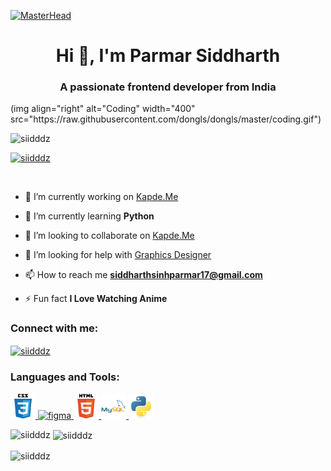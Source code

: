[![MasterHead](https://user-images.githubusercontent.com/10498744/210012254-234538ff-d198-48aa-8964-37e6fd45d227.gif)](https://github.com/siidddz)

<h1 align="center">Hi 👋, I'm Parmar Siddharth</h1>
<h3 align="center">A passionate frontend developer from India</h3>
(img align="right" alt="Coding" width="400" src="https://raw.githubusercontent.com/dongls/dongls/master/coding.gif")

<p align="left"> <img src="https://komarev.com/ghpvc/?username=siidddz&label=Profile%20views&color=0e75b6&style=flat" alt="siidddz" /> </p>

<p align="left"> <a href="https://github.com/ryo-ma/github-profile-trophy"><img src="https://github-profile-trophy.vercel.app/?username=siidddz" alt="siidddz" /></a> </p>

<p align="left"> <a href="https://twitter.com/" target="blank"><img src="https://img.shields.io/twitter/follow/?logo=twitter&style=for-the-badge" alt="" /></a> </p>

- 🔭 I’m currently working on [Kapde.Me](kapde.studio)

- 🌱 I’m currently learning **Python**

- 👯 I’m looking to collaborate on [Kapde.Me](kapde.studio)

- 🤝 I’m looking for help with [Graphics Designer](kapde.studio)

- 📫 How to reach me **siddharthsinhparmar17@gmail.com**

- ⚡ Fun fact **I Love Watching Anime**

<h3 align="left">Connect with me:</h3>
<p align="left">
<a href="https://instagram.com/siidddz" target="blank"><img align="center" src="https://raw.githubusercontent.com/rahuldkjain/github-profile-readme-generator/master/src/images/icons/Social/instagram.svg" alt="siidddz" height="30" width="40" /></a>
</p>

<h3 align="left">Languages and Tools:</h3>
<p align="left"> <a href="https://www.w3schools.com/css/" target="_blank" rel="noreferrer"> <img src="https://raw.githubusercontent.com/devicons/devicon/master/icons/css3/css3-original-wordmark.svg" alt="css3" width="40" height="40"/> </a> <a href="https://www.figma.com/" target="_blank" rel="noreferrer"> <img src="https://www.vectorlogo.zone/logos/figma/figma-icon.svg" alt="figma" width="40" height="40"/> </a> <a href="https://www.w3.org/html/" target="_blank" rel="noreferrer"> <img src="https://raw.githubusercontent.com/devicons/devicon/master/icons/html5/html5-original-wordmark.svg" alt="html5" width="40" height="40"/> </a> <a href="https://www.mysql.com/" target="_blank" rel="noreferrer"> <img src="https://raw.githubusercontent.com/devicons/devicon/master/icons/mysql/mysql-original-wordmark.svg" alt="mysql" width="40" height="40"/> </a> <a href="https://www.python.org" target="_blank" rel="noreferrer"> <img src="https://raw.githubusercontent.com/devicons/devicon/master/icons/python/python-original.svg" alt="python" width="40" height="40"/> </a> </p>

<p><img align="left" src="https://github-readme-stats.vercel.app/api/top-langs?username=siidddz&show_icons=true&locale=en&layout=compact" alt="siidddz" /></p>

<p>&nbsp;<img align="center" src="https://github-readme-stats.vercel.app/api?username=siidddz&show_icons=true&locale=en" alt="siidddz" /></p>

<p><img align="center" src="https://github-readme-streak-stats.herokuapp.com/?user=siidddz&" alt="siidddz" /></p>

